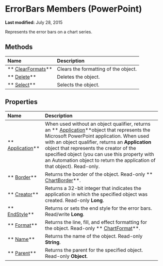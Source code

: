 
# ErrorBars Members (PowerPoint)

 **Last modified:** July 28, 2015

Represents the error bars on a chart series.

## Methods



|**Name**|**Description**|
|:-----|:-----|
| ** [ClearFormats](29b98847-5865-b143-7bc6-63966be73ca6.md)**|Clears the formatting of the object.|
| ** [Delete](0bc05b47-84fb-0f5c-ae78-e74485671223.md)**|Deletes the object.|
| ** [Select](846287e5-0f2a-3cb1-1272-6afb5cebb0c5.md)**|Selects the object.|

## Properties



|**Name**|**Description**|
|:-----|:-----|
| ** [Application](b6c22aa7-cb78-f1a8-96c6-cc91be4a2bf4.md)**|When used without an object qualifier, returns an  ** [Application](978c2b99-4271-b953-4283-73b5f3d96f41.md)**object that represents the Microsoft PowerPoint application. When used with an object qualifier, returns an  **Application** object that represents the creator of the specified object (you can use this property with an Automation object to return the application of that object). Read-only.|
| ** [Border](4bc5395a-11f2-b9c6-15d9-e96f93f424ae.md)**|Returns the border of the object. Read-only  ** [ChartBorder](fd651a9a-4068-9a9b-f605-9228da5e6183.md)**.|
| ** [Creator](5e46c8d1-511b-7cba-e212-c9ffc00a9fbc.md)**|Returns a 32-bit integer that indicates the application in which the specified object was created. Read-only  **Long**.|
| ** [EndStyle](2d6dca80-0281-3d56-fdc9-dc863bf7ad38.md)**|Returns or sets the end style for the error bars. Read/write  **Long**.|
| ** [Format](dde0fb80-44c2-055c-15ed-40018bf0e058.md)**|Returns the line, fill, and effect formatting for the object. Read-only  ** [ChartFormat](bba095c6-2abf-eb14-10d4-35686c06941c.md)**.|
| ** [Name](22ad99d0-8944-92d8-8f67-8a9a0316029f.md)**|Returns the name of the object. Read-only  **String**.|
| ** [Parent](cf506870-9d6a-c95b-7cc0-03e3dda895bf.md)**|Returns the parent for the specified object. Read-only  **Object**.|
